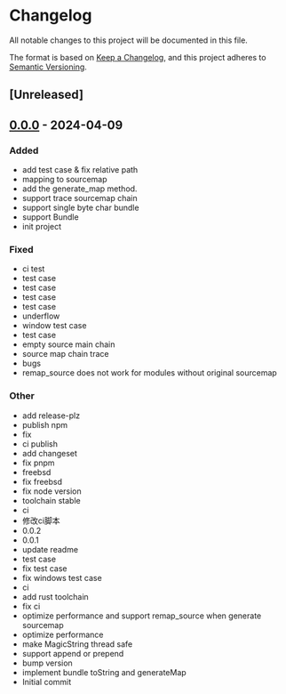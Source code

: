 # Changelog
All notable changes to this project will be documented in this file.

The format is based on [Keep a Changelog](https://keepachangelog.com/en/1.0.0/),
and this project adheres to [Semantic Versioning](https://semver.org/spec/v2.0.0.html).

## [Unreleased]

## [0.0.0](https://github.com/farm-fe/enhanced-magic-string/releases/tag/farmfe-enhanced-magic-string-v0.0.0) - 2024-04-09

### Added
- add test case & fix relative path
- mapping to sourcemap
- add the generate_map method.
- support trace sourcemap chain
- support single byte char bundle
- support Bundle
- init project

### Fixed
- ci test
- test case
- test case
- test case
- test case
- underflow
- window test case
- test case
- empty source main chain
- source map chain trace
- bugs
- remap_source does not work for modules without original sourcemap

### Other
- add release-plz
- publish npm
- fix
- ci publish
- add changeset
- fix pnpm
- freebsd
- fix freebsd
- fix node version
- toolchain stable
- ci
- 修改ci脚本
- 0.0.2
- 0.0.1
- update readme
- test case
- fix test case
- fix windows test case
- ci
- add rust toolchain
- fix ci
- optimize performance and support remap_source when generate sourcemap
- optimize performance
- make MagicString thread safe
- support append or prepend
- bump version
- implement bundle toString and generateMap
- Initial commit

